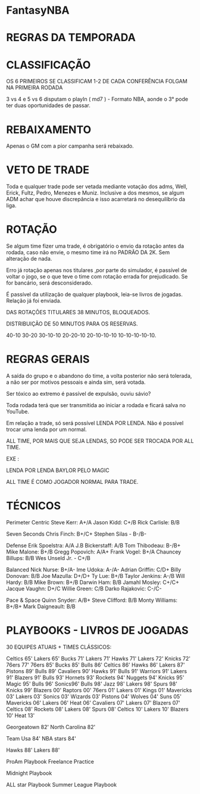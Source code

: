# FantasyNBA

# REGRAS DA TEMPORADA

# CLASSIFICAÇÃO
OS 6 PRIMEIROS SE CLASSIFICAM 
1-2 DE CADA CONFERÊNCIA FOLGAM NA PRIMEIRA RODADA

3 vs 4 e 5 vs 6 disputam o playIn ( md7 ) - Formato NBA, aonde o 3° pode ter duas oportunidades de passar. 

# REBAIXAMENTO
Apenas o GM com a pior campanha será rebaixado. 

# VETO DE TRADE
Toda e qualquer trade pode ser vetada mediante votação dos adms, Well, Erick, Fultz, Pedro, Menezes e Muniz. Inclusive a dos mesmos, se algum ADM achar que houve discrepância e isso acarretará no desequilíbrio da liga. 

# ROTAÇÃO
Se algum time fizer uma trade, é obrigatório o envio da rotação antes da rodada, caso não envie, o mesmo time irá no PADRÃO DA 2K. Sem alteração de nada. 

Erro já rotação apenas nos titulares ,por parte do simulador, é passível de voltar o jogo, se o que teve o time com rotação errada for prejudicado. Se for bancário, será desconsiderado.

É passível da utilização de qualquer playbook, leia-se livros de jogadas. Relação já foi enviada. 

DAS ROTAÇÕES
TITULARES 38 MINUTOS, BLOQUEADOS. 

DISTRIBUIÇÃO DE 50 MINUTOS PARA OS RESERVAS. 

40-10
30-20
30-10-10
20-20-10
20-10-10-10
10-10-10-10-10.

# REGRAS GERAIS
A saída do grupo e o abandono do time, a volta posterior não será tolerada, a não ser por motivos pessoais e ainda sim, será votada. 

Ser tóxico ao extremo é passível de expulsão, ouviu sávio?

Toda rodada terá que ser transmitida ao iniciar a rodada e ficará salva no YouTube.

Em relação a trade, só será possível LENDA POR LENDA. Não é possível trocar uma lenda por um normal. 

ALL TIME, POR MAIS QUE SEJA LENDAS, SO PODE SER TROCADA POR ALL TIME. 

EXE :

LENDA POR LENDA
BAYLOR PELO MAGIC

ALL TIME É COMO JOGADOR NORMAL PARA TRADE. 



# TÉCNICOS

Perimeter Centric
Steve Kerr: A+/A
Jason Kidd: C+/B
Rick Carlisle: B/B


Seven Seconds
Chris Finch: B+/C+
Stephen Silas - B-/B-

Defense
Erik Spoelstra: A/A
J.B Bickerstaff: A/B 
Tom Thibodeau: B-/B+
Mike Malone: B+/B 
Gregg Popovich: A/A+
Frank Vogel: B+/A
Chauncey Billups: B/B
Wes Unseld Jr. - C+/B

Balanced
Nick Nurse: B+/A-
Ime Udoka: A-/A- 
Adrian Griffin: C/D+
Billy Donovan: B/B 
Joe Mazulla: D+/D+ 
Ty Lue: B+/B 
Taylor Jenkins: A-/B 
Will Hardy: B/B 
Mike Brown: B+/B 
Darwin Ham: B/B 
Jamahl Mosley: C+/C+
Jacque Vaughn: D+/C 
Willie Green: C/B 
Darko Rajakovic: C-/C- 

Pace & Space
Quinn Snyder: A/B+
Steve Clifford: B/B
Monty Williams: B+/B+
Mark Daigneault: B/B

# PLAYBOOKS - LIVROS DE JOGADAS

30 EQUIPES ATUAIS + TIMES CLÁSSICOS:

Celtics 65'
Lakers 65'
Bucks 71'
Lakers 71'
Hawks 71'
Lakers 72'
Knicks 72'
76ers 77'
76ers 85'
Bucks 85'
Bulls 86'
Celtics 86'
Hawks 86'
Lakers 87'
Pistons 89'
Bulls 89'
Cavaliers 90'
Hawks 91'
Bulls 91'
Warriors 91'
Lakers 91'
Blazers 91'
Bulls 93'
Hornets 93'
Rockets 94'
Nuggets 94'
Knicks 95'
Magic 95'
Bulls 96'
Sonics96'
Bulls 98'
Jazz 98'
Lakers 98'
Spurs 98'
Knicks 99'
Blazers 00'
Raptors 00'
76ers 01'
Lakers 01'
Kings 01'
Mavericks 03'
Lakers 03'
Sonics 03'
Wizards 03'
Pistons 04'
Wolves 04'
Suns 05'
Mavericks 06'
Lakers 06'
Heat 06'
Cavaliers 07'
Lakers 07'
Blazers 07'
Celtics 08'
Rockets 08'
Lakers 08'
Spurs 08'
Celtics 10'
Lakers 10'
Blazers 10'
Heat 13'

Georgeatown 82'
North Carolina 82'

Team Usa 84' 
NBA stars 84'

Hawks 88'
Lakers 88'

ProAm Playbook
Freelance Practice

Midnight Playbook 

ALL star Playbook
Summer League Playbook
